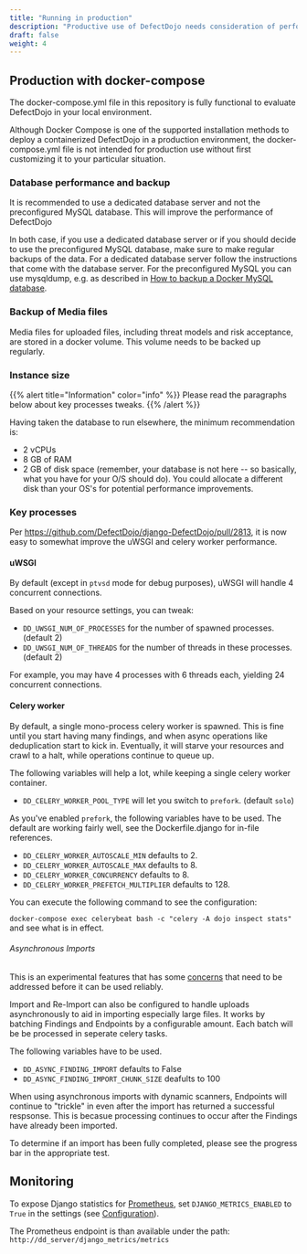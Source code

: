 ```yaml
---
title: "Running in production"
description: "Productive use of DefectDojo needs consideration of performance and backups."
draft: false
weight: 4
---
```


## Production with docker-compose

The docker-compose.yml file in this repository is fully functional to evaluate DefectDojo in your local environment.

Although Docker Compose is one of the supported installation methods to deploy a containerized DefectDojo in a production environment, the docker-compose.yml file is not intended for production use without first customizing it to your particular situation.

### Database performance and backup

It is recommended to use a dedicated database server and not the preconfigured MySQL database. This will improve the performance of DefectDojo

In both case, if you use a dedicated database server or if you should decide to use the preconfigured MySQL database, make sure to make regular backups of the data. For a dedicated database server follow the instructions that come with the database server. For the preconfigured MySQL you can use mysqldump, e.g. as described in [How to backup a Docker MySQL database](https://dev.to/grant_bartlett/how-to-backup-a-docker-mysql-database-3nd8).

### Backup of Media files

Media files for uploaded files, including threat models and risk acceptance, are stored in a docker volume. This volume needs to be backed up regularly.

### Instance size

{{% alert title="Information" color="info" %}}
Please read the paragraphs below about key processes tweaks.
{{% /alert %}}


Having taken the database to run elsewhere, the minimum recommendation
is:

-   2 vCPUs
-   8 GB of RAM
-   2 GB of disk space (remember, your database is not here \-- so
    basically, what you have for your O/S should do). You could allocate
    a different disk than your OS\'s for potential performance
    improvements.

### Key processes

Per <https://github.com/DefectDojo/django-DefectDojo/pull/2813>, it is
now easy to somewhat improve the uWSGI and celery worker performance.

#### uWSGI

By default (except in `ptvsd` mode for debug purposes), uWSGI will
handle 4 concurrent connections.

Based on your resource settings, you can tweak:

-   `DD_UWSGI_NUM_OF_PROCESSES` for the number of spawned processes.
    (default 2)
-   `DD_UWSGI_NUM_OF_THREADS` for the number of threads in these
    processes. (default 2)

For example, you may have 4 processes with 6 threads each, yielding 24
concurrent connections.

#### Celery worker

By default, a single mono-process celery worker is spawned. This is fine
until you start having many findings, and when async operations like
deduplication start to kick in. Eventually, it will starve your
resources and crawl to a halt, while operations continue to queue up.

The following variables will help a lot, while keeping a single celery
worker container.

-   `DD_CELERY_WORKER_POOL_TYPE` will let you switch to `prefork`.
    (default `solo`)

As you\'ve enabled `prefork`, the following variables have
to be used. The default are working fairly well, see the
Dockerfile.django for in-file references.

-   `DD_CELERY_WORKER_AUTOSCALE_MIN` defaults to 2.
-   `DD_CELERY_WORKER_AUTOSCALE_MAX` defaults to 8.
-   `DD_CELERY_WORKER_CONCURRENCY` defaults to 8.
-   `DD_CELERY_WORKER_PREFETCH_MULTIPLIER` defaults to 128.

You can execute the following command to see the configuration:

`docker-compose exec celerybeat bash -c "celery -A dojo inspect stats"`
and see what is in effect.

###### Asynchronous Imports

This is an experimental features that has some [concerns](https://github.com/DefectDojo/django-DefectDojo/pull/5553#issuecomment-989679555) that need to be addressed before it can be used reliably.

Import and Re-Import can also be configured to handle uploads asynchronously to aid in 
importing especially large files. It works by batching Findings and Endpoints by a 
configurable amount. Each batch will be be processed in seperate celery tasks.

The following variables have to be used.

-   `DD_ASYNC_FINDING_IMPORT` defaults to False
-   `DD_ASYNC_FINDING_IMPORT_CHUNK_SIZE` deafults to 100

When using asynchronous imports with dynamic scanners, Endpoints will continue to "trickle" in
even after the import has returned a successful respsonse. This is becasue processing continues 
to occur after the Findings have already been imported.

To determine if an import has been fully completed, please see the progress bar in the appropriate test.

## Monitoring

To expose Django statistics for [Prometheus](https://prometheus.io/), set
`DJANGO_METRICS_ENABLED` to `True` in the settings
(see [Configuration](../configuration)).

The Prometheus endpoint is than available under the path:
`http://dd_server/django_metrics/metrics`
